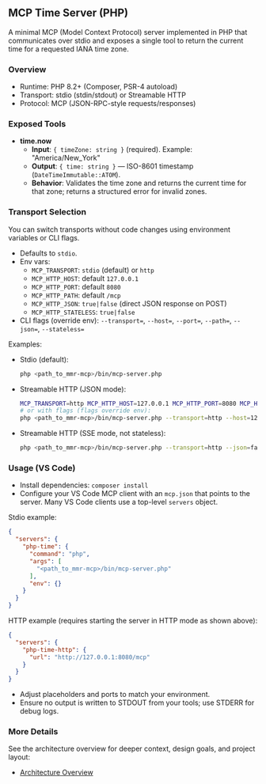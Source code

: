 ## MCP Time Server (PHP)

A minimal MCP (Model Context Protocol) server implemented in PHP that communicates over stdio and exposes a single tool to return the current time for a requested IANA time zone.

### Overview
- Runtime: PHP 8.2+ (Composer, PSR-4 autoload)
- Transport: stdio (stdin/stdout) or Streamable HTTP
- Protocol: MCP (JSON-RPC-style requests/responses)

### Exposed Tools
- **time.now**
  - **Input**: `{ timeZone: string }` (required). Example: "America/New_York"
  - **Output**: `{ time: string }` — ISO-8601 timestamp (`DateTimeImmutable::ATOM`).
  - **Behavior**: Validates the time zone and returns the current time for that zone; returns a structured error for invalid zones.

### Transport Selection
You can switch transports without code changes using environment variables or CLI flags.

- Defaults to `stdio`.
- Env vars:
  - `MCP_TRANSPORT`: `stdio` (default) or `http`
  - `MCP_HTTP_HOST`: default `127.0.0.1`
  - `MCP_HTTP_PORT`: default `8080`
  - `MCP_HTTP_PATH`: default `/mcp`
  - `MCP_HTTP_JSON`: `true|false` (direct JSON response on POST)
  - `MCP_HTTP_STATELESS`: `true|false`
- CLI flags (override env): `--transport=`, `--host=`, `--port=`, `--path=`, `--json=`, `--stateless=`

Examples:
- Stdio (default):
  ```bash
  php <path_to_mmr-mcp>/bin/mcp-server.php
  ```
- Streamable HTTP (JSON mode):
  ```bash
  MCP_TRANSPORT=http MCP_HTTP_HOST=127.0.0.1 MCP_HTTP_PORT=8080 MCP_HTTP_PATH=/mcp MCP_HTTP_JSON=true php <path_to_mmr-mcp>/bin/mcp-server.php
  # or with flags (flags override env):
  php <path_to_mmr-mcp>/bin/mcp-server.php --transport=http --host=127.0.0.1 --port=8080 --path=/mcp --json=true
  ```
- Streamable HTTP (SSE mode, not stateless):
  ```bash
  php <path_to_mmr-mcp>/bin/mcp-server.php --transport=http --json=false --stateless=false
  ```

### Usage (VS Code)
- Install dependencies: `composer install`
- Configure your VS Code MCP client with an `mcp.json` that points to the server. Many VS Code clients use a top-level `servers` object.

Stdio example:
```json
{
  "servers": {
    "php-time": {
      "command": "php",
      "args": [
        "<path_to_mmr-mcp>/bin/mcp-server.php"
      ],
      "env": {}
    }
  }
}
```

HTTP example (requires starting the server in HTTP mode as shown above):
```json
{
  "servers": {
    "php-time-http": {
      "url": "http://127.0.0.1:8080/mcp"
    }
  }
}
```

- Adjust placeholders and ports to match your environment.
- Ensure no output is written to STDOUT from your tools; use STDERR for debug logs.

### More Details
See the architecture overview for deeper context, design goals, and project layout:
- [Architecture Overview](./docs/arch-overview.md)
